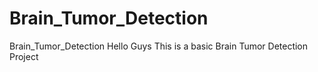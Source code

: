 # Brain_Tumor_Detection
Brain_Tumor_Detection
Hello Guys This is a basic Brain Tumor Detection Project 

